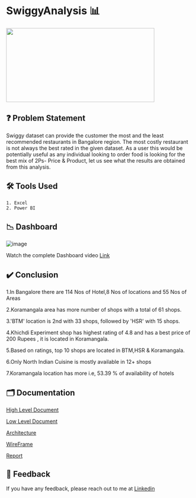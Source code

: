 # SwiggyAnalysis 📊
 
<img src="https://user-images.githubusercontent.com/24353357/151331057-ae4f3dec-24e8-4cff-a753-e258cb8413ec.png" width="400" height="200">


## ❓ Problem Statement

Swiggy dataset can provide the customer the most and the least recommended restaurants in Bangalore region.
The most costly restaurant is not always the best rated in the given dataset.
As a user this would be potentially useful as any individual looking to order food is looking for the best mix of 2Ps- Price & Product, let us see what the results are obtained from this analysis.

## 🛠 Tools Used
    1. Excel
    2. Power BI
## 📉 Dashboard

![image](https://user-images.githubusercontent.com/24353357/151335004-7a4a0a84-be12-4f2c-9d66-4744c4cee792.png)

Watch the complete Dashboard video [Link](https://youtu.be/IiSwuvOhPi0)


## ✔️ Conclusion
1.In Bangalore  there are 114 Nos of Hotel,8 Nos of locations and 55 Nos of Areas

2.Koramangala area has more number of shops with a total of 61 shops.

3.'BTM' location is 2nd with 33 shops, followed by 'HSR' with 15 shops. 

4.Khichdi Experiment shop has highest rating of 4.8 and has a best price of 200 Rupees , it is located in Koramangala. 

5.Based on ratings, top 10 shops are located in BTM,HSR & Koramangala. 

6.Only North Indian Cuisine is mostly available in 12+ shops 

7.Koramangala location has more i.e, 53.39 % of availability of hotels



## 🗂 Documentation

[High Level Document](https://github.com/manjunath3779/SwiggyAnalysis/blob/main/HLD%20Document.docx)

[Low Level Document](https://github.com/AshishRaykar/Amazon-sales-data-analysis/blob/4cc5d0f0f89c8ad730e8db448923e53c824bad5b/LLD%20Document.pdf)

[Architecture](https://github.com/AshishRaykar/Amazon-sales-data-analysis/blob/4cc5d0f0f89c8ad730e8db448923e53c824bad5b/Architecture.pdf)

[WireFrame](https://github.com/AshishRaykar/Amazon-sales-data-analysis/blob/4cc5d0f0f89c8ad730e8db448923e53c824bad5b/Wireframe.pdf)

[Report](https://github.com/AshishRaykar/Amazon-sales-data-analysis/blob/4cc5d0f0f89c8ad730e8db448923e53c824bad5b/Amazon%20sales%20report.pptx)

## 📩 Feedback

If you have any feedback, please reach out to me at [Linkedin](https://www.linkedin.com/in/ashishraykar/)
